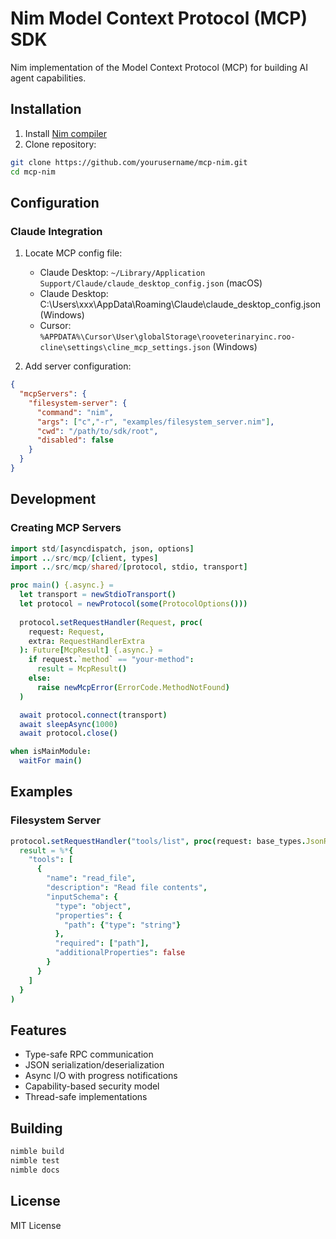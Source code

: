 # Nim Model Context Protocol (MCP) SDK

Nim implementation of the Model Context Protocol (MCP) for building AI agent capabilities.

## Installation

1. Install [Nim compiler](https://nim-lang.org/install.html)
2. Clone repository:
```bash
git clone https://github.com/yourusername/mcp-nim.git
cd mcp-nim
```

## Configuration

### Claude Integration
1. Locate MCP config file:
   - Claude Desktop: `~/Library/Application Support/Claude/claude_desktop_config.json` (macOS)
   - Claude Desktop: C:\Users\xxx\AppData\Roaming\Claude\claude_desktop_config.json (Windows)
   - Cursor: `%APPDATA%\Cursor\User\globalStorage\rooveterinaryinc.roo-cline\settings\cline_mcp_settings.json` (Windows)

2. Add server configuration:
```json
{
  "mcpServers": {
    "filesystem-server": {
      "command": "nim",
      "args": ["c","-r", "examples/filesystem_server.nim"],
      "cwd": "/path/to/sdk/root",
      "disabled": false
    }
  }
}
```

## Development

### Creating MCP Servers
```nim
import std/[asyncdispatch, json, options]
import ../src/mcp/[client, types]
import ../src/mcp/shared/[protocol, stdio, transport]

proc main() {.async.} =
  let transport = newStdioTransport()
  let protocol = newProtocol(some(ProtocolOptions()))
  
  protocol.setRequestHandler(Request, proc(
    request: Request,
    extra: RequestHandlerExtra
  ): Future[McpResult] {.async.} =
    if request.`method` == "your-method":
      result = McpResult()
    else:
      raise newMcpError(ErrorCode.MethodNotFound)
  )

  await protocol.connect(transport)
  await sleepAsync(1000)
  await protocol.close()

when isMainModule:
  waitFor main()
```

## Examples

### Filesystem Server
```nim
protocol.setRequestHandler("tools/list", proc(request: base_types.JsonRpcRequest, extra: protocol.RequestHandlerExtra): Future[JsonNode] {.async.} =
  result = %*{
    "tools": [
      {
        "name": "read_file",
        "description": "Read file contents",
        "inputSchema": {
          "type": "object",
          "properties": {
            "path": {"type": "string"}
          },
          "required": ["path"],
          "additionalProperties": false
        }
      }
    ]
  }
)
```

## Features
- Type-safe RPC communication
- JSON serialization/deserialization
- Async I/O with progress notifications
- Capability-based security model
- Thread-safe implementations

## Building
```bash
nimble build
nimble test
nimble docs
```

## License
MIT License
